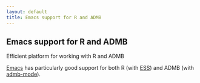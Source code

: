 ```yaml
---
layout: default
title: Emacs support for R and ADMB
---
```


Emacs support for R and ADMB
----------------------------

Efficient platform for working with R and ADMB

[Emacs](/tools/editors/emacs/) has particularly good support for both R (with [ESS](/tools/editors/emacs/ess.html)) and ADMB (with [admb-mode](/tools/editors/emacs/admb.el)).
